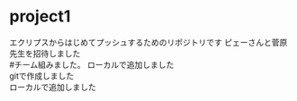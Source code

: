 # project1

エクリプスからはじめてプッシュするためのリポジトリです
ピェーさんと菅原先生を招待しました <br>
#チーム組みました。
ローカルで追加しました<br>
gitで作成しました<br>
ローカルで追加しました

